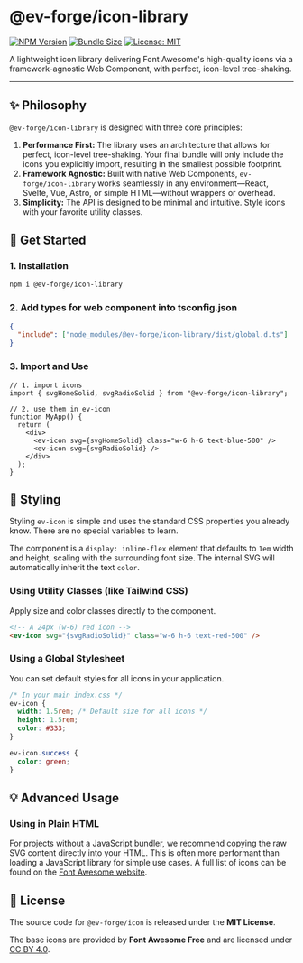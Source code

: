 # @ev-forge/icon-library

[![NPM Version](https://img.shields.io/npm/v/@ev-forge/icon-library)](https://www.npmjs.com/package/@ev-forge/icon-library)
[![Bundle Size](https://img.shields.io/bundlephobia/minzip/@ev-forge/icon-library)](https://bundlephobia.com/package/@ev-forge/icon-library)
[![License: MIT](https://img.shields.io/badge/License-MIT-yellow.svg)](./LICENSE)

A lightweight icon library delivering Font Awesome's high-quality icons via a framework-agnostic Web Component, with perfect, icon-level tree-shaking.

<!-- ➡️ **Visit the main project repository:** [github.com/ev-forge/icon-library](https://github.com/ev-forge/icon-library) -->

---

## ✨ Philosophy

`@ev-forge/icon-library` is designed with three core principles:

1.  **Performance First:** The library uses an architecture that allows for perfect, icon-level tree-shaking. Your final bundle will only include the icons you explicitly import, resulting in the smallest possible footprint.
2.  **Framework Agnostic:** Built with native Web Components, `ev-forge/icon-library` works seamlessly in any environment—React, Svelte, Vue, Astro, or simple HTML—without wrappers or overhead.
3.  **Simplicity:** The API is designed to be minimal and intuitive. Style icons with your favorite utility classes.

## 🏁 Get Started

### 1. Installation

```bash
npm i @ev-forge/icon-library
```

### 2. Add types for web component into tsconfig.json

```json
{
  "include": ["node_modules/@ev-forge/icon-library/dist/global.d.ts"]
}
```

### 3. Import and Use

```tsx
// 1. import icons
import { svgHomeSolid, svgRadioSolid } from "@ev-forge/icon-library";

// 2. use them in ev-icon
function MyApp() {
  return (
    <div>
      <ev-icon svg={svgHomeSolid} class="w-6 h-6 text-blue-500" />
      <ev-icon svg={svgRadioSolid} />
    </div>
  );
}
```

## 🎨 Styling

Styling `ev-icon` is simple and uses the standard CSS properties you already know. There are no special variables to learn.

The component is a `display: inline-flex` element that defaults to `1em` width and height, scaling with the surrounding font size. The internal SVG will automatically inherit the text `color`.

### Using Utility Classes (like Tailwind CSS)

Apply size and color classes directly to the component.

```html
<!-- A 24px (w-6) red icon -->
<ev-icon svg="{svgRadioSolid}" class="w-6 h-6 text-red-500" />
```

### Using a Global Stylesheet

You can set default styles for all icons in your application.

```css
/* In your main index.css */
ev-icon {
  width: 1.5rem; /* Default size for all icons */
  height: 1.5rem;
  color: #333;
}

ev-icon.success {
  color: green;
}
```

<!--
## ♿️ Accessibility

For an icon to be accessible to screen readers, provide a `label` attribute. This is crucial for icons used as buttons or interactive elements.

```html
<button>
  <ev-icon svg="{trashIcon}" label="Delete item"></ev-icon>
</button>
```

If an icon is purely decorative (e.g., next to visible text), omit the `label` attribute. The component will automatically hide it from screen readers. -->

## 💡 Advanced Usage

### Using in Plain HTML

For projects without a JavaScript bundler, we recommend copying the raw SVG content directly into your HTML. This is often more performant than loading a JavaScript library for simple use cases. A full list of icons can be found on the [Font Awesome website](https://fontawesome.com/icons).

<!-- ### Finding Icons

The icon modules are split into three categories. You can import them from:

- `@ev-forge/icon-library/solid`
- `@ev-forge/icon-library/regular`
- `@ev-forge/icon-library/brands` -->

<!-- ## 🤝 Contributing

This is a community-driven project. We welcome contributions, especially new original icons! Please see the main repository's [Contributing Guide](https://github.com/ev-forge/icon-library/blob/main/CONTRIBUTING.md). -->

## 📄 License

The source code for `@ev-forge/icon` is released under the **MIT License**.

The base icons are provided by **Font Awesome Free** and are licensed under [CC BY 4.0](https://creativecommons.org/licenses/by/4.0/).
